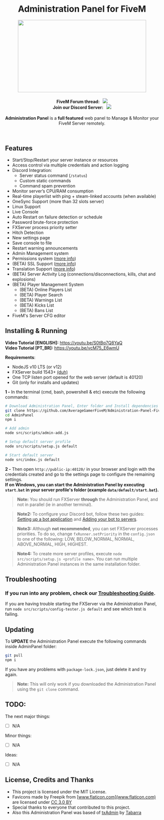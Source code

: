 <p align="center">
	<h1 align="center">
		Administration Panel for FiveM
	</h1>
	<p align="center">
		<img width="420" height="237" src="https://i.imgur.com/acV0dfO.png">
	</p>
	<h4 align="center">
		FiveM Forum thread: &nbsp; <a href="https://forum.fivem.net/t/530475"><img src="https://img.shields.io/badge/dynamic/json.svg?color=green&label=txAdmin&query=views&suffix=%20views&url=https%3A%2F%2Fforum.fivem.net%2Ft%2F530475.json"></img></a>  <br/>
		Join our Discord Server: &nbsp; <a href="https://discord.gg/f3TsfvD"><img src="https://discordapp.com/api/guilds/577993482761928734/widget.png?style=shield"></img></a>
	</h4>
	<p align="center">
		<b>Administration Panel</b> is a <b>full featured</b> web panel to Manage & Monitor your FiveM Server remotely.
	</p>
</p>

<br/>



## Features
- Start/Stop/Restart your server instance or resources
- Access control via multiple credentials and action logging
- Discord Integration:
	- Server status command (`/status`)
	- Custom static commands
	- Command spam prevention
- Monitor server’s CPU/RAM consumption
- Real-time playerlist with ping + steam-linked accounts (when available)
- OneSync Support (more than 32 slots server)
- Linux Support
- Live Console
- Auto Restart on failure detection or schedule
- Password brute-force protection
- FXServer process priority setter
- Hitch Detection
- New settings page
- Save console to file
- Restart warning announcements
- Admin Management system
- Permissions system ([more info](docs/permissions.md))
- (BETA) SSL Support ([more info](docs/ssl_support.md))
- Translation Support ([more info](docs/translation.md))
- (BETA) Server Activity Log (connections/disconnections, kills, chat and explosions)
- (BETA) Player Management System
	- (BETA) Online Players List
	- (BETA) Player Search
	- (BETA) Warnings List
	- (BETA) Kicks List
	- (BETA) Bans List
- FiveM's Server CFG editor


## Installing & Running

**Video Tutorial [ENGLISH]:** https://youtu.be/S0tBq7Q8YaQ  
**Video Tutorial [PT_BR]:** https://youtu.be/vcM75_E6wmU

**Requirements**:
- NodeJS v10 LTS (or v12)
- FXServer build 1543+ [(duh)](https://runtime.fivem.net/artifacts/fivem/)
- One TCP listen port opened for the web server (default is 40120)
- Git (only for installs and updates)

**1 -** In the terminal (cmd, bash, powershell & etc) execute the following commands:
```bash
# Download Administration Panel, Enter folder and Install dependencies
git clone https://github.com/AverageGamerFiveM/Administration-Panel-FiveM
cd AdminPanel
npm i

# Add admin
node src/scripts/admin-add.js

# Setup default server profile
node src/scripts/setup.js default

# Start default server
node src/index.js default
```

**2 -** Then open `http://public-ip:40120/` in your browser and login with the credentials created and go to the settings page to configure the remaining settings.   
**If on Windows, you can start the Administration Panel by executing `start.bat` in your server profile's folder (example `data/default/start.bat`).**  

> **Note:** You should run FXServer **through** the Administration Panel, and not in parallel (ie in another terminal).  

> **Note2:** To configure your Discord bot, follow these two guides:  [Setting up a bot application](https://discordjs.guide/preparations/setting-up-a-bot-application.html) and [Adding your bot to servers](https://discordjs.guide/preparations/adding-your-bot-to-servers.html).  

> **Note3:** Although **not recommended**, you can set FXServer processes priorities. To do so, change `fxRunner.setPriority` in the `config.json` to one of the following: LOW, BELOW_NORMAL, NORMAL, ABOVE_NORMAL, HIGH, HIGHEST.  

> **Note4:** To create more server profiles, execute `node src/scripts/setup.js <profile name>`. You can run multiple Administration Panel instances in the same installation folder. 

## Troubleshooting
### If you run into any problem, check our [Troubleshooting Guide](docs/troubleshooting.md).   
If you are having trouble starting the FXServer via the Administration Panel, run `node src/scripts/config-tester.js default` and see which test is failing.  

## Updating
To **UPDATE** the Administration Panel execute the following commands inside AdminPanel folder:
```bash
git pull
npm i
``` 
If you have any problems with `package-lock.json`, just delete it and try again.  
> **Note:** This will only work if you downloaded the Administration Panel using the `git clone` command.  


  
## TODO:
The next major things:
- [ ] N/A

Minor things:
- [ ] N/A

Ideas:
- [ ] N/A 

## License, Credits and Thanks
- This project is licensed under the MIT License.
- Favicons made by Freepik from [www.flaticon.com](www.flaticon.com) are licensed under [CC 3.0 BY](http://creativecommons.org/licenses/by/3.0/)
- Special thanks to everyone that contributed to this project.
- Also this Administration Panel was based of [txAdmin](https://github.com/tabarra/txAdmin) by [Tabarra](https://github.com/tabarra/)

